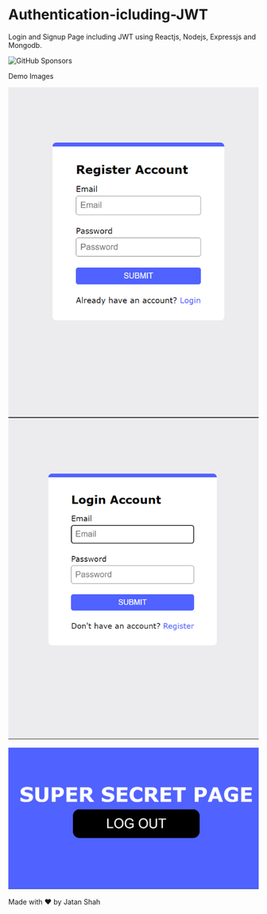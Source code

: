 # Authentication-icluding-JWT
Login and Signup Page including JWT using Reactjs, Nodejs, Expressjs and Mongodb.

![GitHub Sponsors](https://img.shields.io/github/sponsors/Jatan88)



Demo Images

![](demopics/register.png) ![](demopics/login.png)

![](demopics/secret.png)

Made with ❤️ by Jatan Shah
